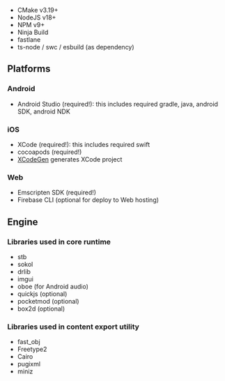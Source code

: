 - CMake v3.19+
- NodeJS v18+
- NPM v9+
- Ninja Build
- fastlane
- ts-node / swc / esbuild (as dependency)

## Platforms

### Android
- Android Studio (required!): this includes required gradle, java, android SDK, android NDK

### iOS
- XCode (required!): this includes required swift
- cocoapods (required!)
- [XCodeGen](https://github.com/yonaskolb/XcodeGen) generates XCode project

### Web
- Emscripten SDK (required!)
- Firebase CLI (optional for deploy to Web hosting)

## Engine

### Libraries used in core runtime
- stb
- sokol
- drlib
- imgui
- oboe (for Android audio)
- quickjs (optional)
- pocketmod (optional)
- box2d (optional)

### Libraries used in content export utility
- fast_obj
- Freetype2
- Cairo
- pugixml
- miniz



